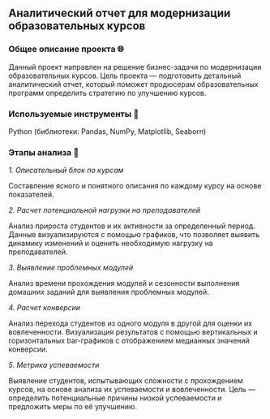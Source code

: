 ## Аналитический отчет для модернизации образовательных курсов

### Общее описание проекта 🌐

Данный проект направлен на решение бизнес-задачи по модернизации образовательных курсов. Цель проекта — подготовить детальный аналитический отчет, который поможет продюсерам образовательных программ определить стратегию по улучшению курсов.

### Используемые инструменты 🔧

Python (библиотеки: Pandas, NumPy, Matplotlib, Seaborn)

### Этапы анализа 🔄 

*1. Описательный блок по курсам*

Составление ясного и понятного описания по каждому курсу на основе показателей.

*2. Расчет потенциальной нагрузки на преподавателей*

Анализ прироста студентов и их активности за определенный период. Данные визуализируются с помощью графиков, что позволяет выявить динамику изменений и оценить необходимую нагрузку на преподавателей.

*3. Выявление проблемных модулей*

Анализ времени прохождения модулей и сезонности выполнения домашних заданий для выявления проблемных модулей.

*4. Расчет конверсии*

Анализ перехода студентов из одного модуля в другой для оценки их вовлеченности. Визуализация результатов с помощью вертикальных и горизонтальных bar-графиков с отображением медианных значений конверсии.

*5. Метрика успеваемости*

Выявление студентов, испытывающих сложности с прохождением курсов, на основе анализа их успеваемости и вовлеченности. Цель — определить потенциальные причины низкой успеваемости и предложить меры по её улучшению.
